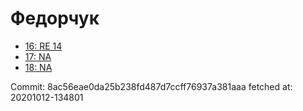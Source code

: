 # Федорчук
- [16: RE 14](16.md)
- [17: NA](17.md)
- [18: NA](18.md)

Commit: 8ac56eae0da25b238fd487d7ccff76937a381aaa
 fetched at: 20201012-134801

